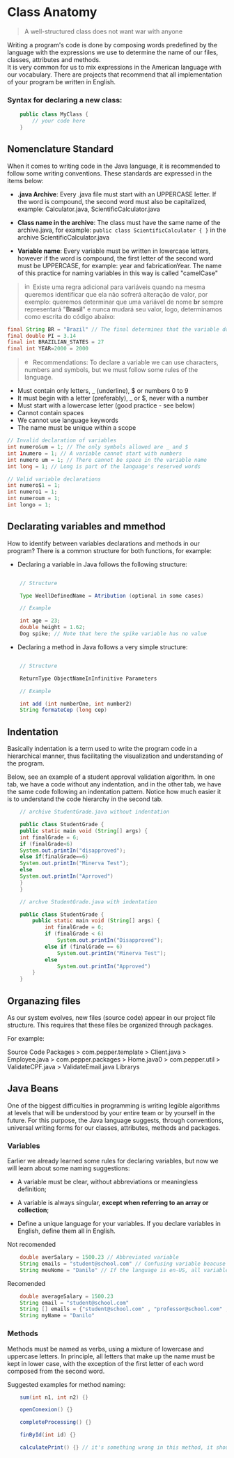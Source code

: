 # Class Anatomy

>A well-structured class does not want war with anyone


Writing a program's code is done by composing words predefined by the language with the expressions we use to determine the name of our files, classes, attributes and methods.
<br>
It is very common for us to mix expressions in the American language with our vocabulary. There are projects that recommend that all implementation of your program be written in English.

### Syntax for declaring a new class:

```java
    public class MyClass {
        // your code here
    }
```

## Nomenclature Standard

When it comes to writing code in the Java language, it is recommended to follow some writing conventions. These standards are expressed in the items below:

* **.java Archive**: Every .java file must start with an UPPERCASE letter. If the word is compound, the second word must also be capitalized, example: Calculator.java, ScientificCalculator.java

* **Class name in the archive**: The class must have the same name of the archive.java, for example: `public class ScientificCalculator { }` in the archive ScientificCalculator.java

* **Variable name**: Every variable must be written in lowercase letters, however if the word is compound, the first letter of the second word must be UPPERCASE, for example: year and fabricationYear. The name of this practice for naming variables in this way is called "camelCase"

> <img src="https://cdn.pixabay.com/photo/2016/06/15/15/02/info-1459077_1280.png" alt="information" width="15px"> Existe uma regra adicional para variáveis quando na mesma queremos identificar que ela não sofrerá alteração de valor, por exemplo: queremos determinar que uma variável de nome **br** sempre representará "**Brasil**" e nunca mudará seu valor, logo, determinamos como escrita do código abaixo:

```Java
final String BR = "Brazil" // The final determines that the variable doesn't change
final double PI = 3.14
final int BRAZILIAN_STATES = 27
final int YEAR=2000 = 2000
```

> <img src="https://cdn-icons-png.flaticon.com/512/4201/4201973.png" alt="exclamation" width="15px"> Recommendations: To declare a variable we can use characters, numbers and symbols, but we must follow some rules of the language.

* Must contain only letters, _ (underline), $ or numbers 0 to 9
* It must begin with a letter (preferably), _ or $, never with a number
* Must start with a lowercase letter (good practice - see below)
* Cannot contain spaces
* We cannot use language keywords
* The name must be unique within a scope

```java
// Invalid declaration of variables
int numero&um = 1; // The only symbols allowed are _ and $
int 1numero = 1; // A variable cannot start with numbers
int numero um = 1; // There cannot be space in the variable name
int long = 1; // Long is part of the language's reserved words

// Valid variable declarations
int numero$1 = 1;
int numero1 = 1;
int numeroum = 1;
int longo = 1;
```

## Declarating variables and mmethod

How to identify between variables declarations and methods in our program? There is a common structure for both functions, for example:
* Declaring a variable in Java follows the following structure:
```java

    // Structure

    Type WeellDefinedName = Atribution (optional in some cases)

    // Example

    int age = 23;
    double height = 1.62;
    Dog spike; // Note that here the spike variable has no value

```
* Declaring a method in Java follows a very simple structure:
```java

    // Structure

    ReturnType ObjectNameInInfinitive Parameters

    // Example

    int add (int numberOne, int number2)
    String formateCep (long cep)
```


## Indentation

Basically indentation is a term used to write the program code in a hierarchical manner, thus facilitating the visualization and understanding of the program.

Below, see an example of a student approval validation algorithm. In one tab, we have a code without any indentation, and in the other tab, we have the same code following an indentation pattern. Notice how much easier it is to understand the code hierarchy in the second tab.

```java
    // archive StudentGrade.java without indentation

    public class StudentGrade {
    public static main void (String[] args) {
    int finalGrade = 6;
    if (finalGrade<6)
    System.out.printIn("disapproved");
    else if(finalGrade==6)
    System.out.printIn("Minerva Test");
    else
    System.out.printIn("Aprroved")
    }
    }
```
```java
    // archve StudentGrade.java with indentation

    public class StudentGrade {
        public static main void (String[] args) {
            int finalGrade = 6;
            if (finalGrade < 6)
                System.out.printIn("Disapproved");
            else if (finalGrade == 6) 
                System.out.printIn("Minerva Test");
            else
                System.out.printIn("Approved")
        }
    }
```

## Organazing files

As our system evolves, new files (source code) appear in our project file structure. This requires that these files be organized through packages.

For example:

Source Code Packages
    > com.pepper.template
        > Client.java
        > Employee.java
    > com.pepper.packages
        > Home.java0
    > com.pepper.util
        > ValidateCPF.java
        > ValidateEmail.java
Librarys

## Java Beans

One of the biggest difficulties in programming is writing legible algorithms at levels that will be understood by your entire team or by yourself in the future. For this purpose, the Java language suggests, through conventions, universal writing forms for our classes, attributes, methods and packages.

### Variables

Earlier we already learned some rules for declaring variables, but now we will learn about some naming suggestions:

* A variable must be clear, without abbreviations or meaningless definition;

* A variable is always singular, **except when referring to an array or collection**;

* Define a unique language for your variables. If you declare variables in English, define them all in English.

Not recomended

```java
    double averSalary = 1500.23 // Abbreviated variable
    String emails = "student@school.com" // Confusing variable beacuse has just one value
    String meuNome = "Danilo" // If the language is en-US, all variables needs to use this language
```

Recomended

```java
    double averageSalary = 1500.23
    String email = "student@school.com"
    String [] emails = {"student@school.com" , "professor@school.com" , "student1@school.com"}
    String myName = "Danilo"
```

### Methods

Methods must be named as verbs, using a mixture of lowercase and uppercase letters. In principle, all letters that make up the name must be kept in lower case, with the exception of the first letter of each word composed from the second word.


Suggested examples for method naming:

```java
    sum(int n1, int n2) {}

    openConexion() {}

    completeProcessing() {}

    finById(int id) {}

    calculatePrint() {} // it's something wrong in this method, it should have a single purpose
```